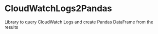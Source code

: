 # CloudWatchLogs2Pandas
Library to query CloudWatch Logs and create Pandas DataFrame from the results
